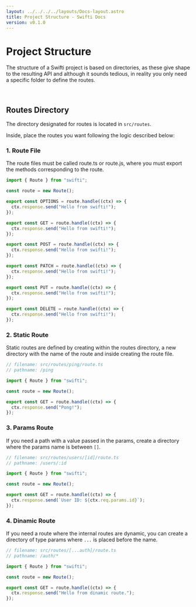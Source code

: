 ```yaml
---
layout: ../../../../layouts/Docs-layout.astro
title: Project Structure - Swifti Docs
version: v0.1.0
---
```


# Project Structure

The structure of a Swifti project is based on directories, as these give shape to the resulting API and although it sounds tedious, in reality you only need a specific folder to define the routes.

<br />

## Routes Directory

The directory designated for routes is located in `src/routes`.

Inside, place the routes you want following the logic described below:

### 1. Route File

The route files must be called route.ts or route.js, where you must export the methods corresponding to the route.

```ts
import { Route } from "swifti";

const route = new Route();

export const OPTIONS = route.handle((ctx) => {
  ctx.response.send("Hello from swifti!");
});

export const GET = route.handle((ctx) => {
  ctx.response.send("Hello from swifti!");
});

export const POST = route.handle((ctx) => {
  ctx.response.send("Hello from swifti!");
});

export const PATCH = route.handle((ctx) => {
  ctx.response.send("Hello from swifti!");
});

export const PUT = route.handle((ctx) => {
  ctx.response.send("Hello from swifti!");
});

export const DELETE = route.handle((ctx) => {
  ctx.response.send("Hello from swifti!");
});
```

### 2. Static Route

Static routes are defined by creating within the routes directory, a new directory with the name of the route and inside creating the route file.

```ts
// filename: src/routes/ping/route.ts
// pathname: /ping

import { Route } from "swifti";

const route = new Route();

export const GET = route.handle((ctx) => {
  ctx.response.send("Pong!");
});
```

### 3. Params Route

If you need a path with a value passed in the params, create a directory where the params name is between `[]`.

```ts
// filename: src/routes/users/[id]/route.ts
// pathname: /users/:id

import { Route } from "swifti";

const route = new Route();

export const GET = route.handle((ctx) => {
  ctx.response.send(`User ID: ${ctx.req.params.id}`);
});
```

### 4. Dinamic Route

If you need a route where the internal routes are dynamic, you can create a directory of type params where `...` is placed before the name.

```ts
// filename: src/routes/[...auth]/route.ts
// pathname: /auth/*

import { Route } from "swifti";

const route = new Route();

export const GET = route.handle((ctx) => {
  ctx.response.send("Hello from dinamic route.");
});
```
